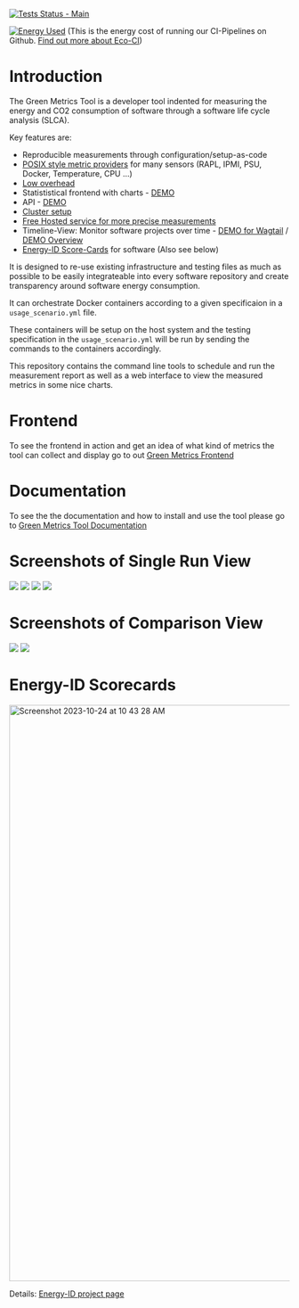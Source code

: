 [![Tests Status - Main](https://github.com/green-coding-berlin/green-metrics-tool/actions/workflows/tests-vm-main.yml/badge.svg)](https://github.com/green-coding-berlin/green-metrics-tool/actions/workflows/tests-vm-main.yml)


[![Energy Used](https://api.green-coding.berlin/v1/ci/badge/get/?repo=green-coding-berlin/green-metrics-tool&branch=dev&workflow=45267392)](https://metrics.green-coding.berlin/ci.html?repo=green-coding-berlin/green-metrics-tool&branch=dev&workflow=45267392) (This is the energy cost of running our CI-Pipelines on Github. [Find out more about Eco-CI](https://www.green-coding.berlin/projects/eco-ci/))

# Introduction

The Green Metrics Tool is a developer tool indented for measuring the energy and CO2 consumption of software through a software life cycle analysis (SLCA).

Key features are:
- Reproducible measurements through configuration/setup-as-code
- [POSIX style metric providers](https://docs.green-coding.berlin/docs/measuring/metric-providers/metric-providers-overview/) for many sensors (RAPL, IPMI, PSU, Docker, Temperature, CPU ...)
- [Low overhead](https://docs.green-coding.berlin/docs/measuring/metric-providers/overhead-of-measurement-providers/)
- Statististical frontend with charts - [DEMO](https://metrics.green-coding.berlin/stats.html?id=7169e39e-6938-4636-907b-68aa421994b2)
- API - [DEMO](https://api.green-coding.berlin)
- [Cluster setup](https://docs.green-coding.berlin/docs/installation/installation-cluster/)
- [Free Hosted service for more precise measurements](https://docs.green-coding.berlin/docs/measuring/measurement-cluster/)
- Timeline-View: Monitor software projects over time - [DEMO for Wagtail](https://metrics.green-coding.berlin/timeline.html?uri=https://github.com/green-coding-berlin/bakerydemo-gold-benchmark&filename=usage_scenario_warm.yml&branch=&machine_id=7) / [DEMO Overview](https://metrics.green-coding.berlin/energy-timeline.html)
- [Energy-ID Score-Cards](https://www.green-coding.berlin/projects/energy-id/) for software (Also see below)

It is designed to re-use existing infrastructure and testing files as much as possible to be easily integrateable into every software repository and create transparency around software energy consumption.

It can orchestrate Docker containers according to a given specificaion in a `usage_scenario.yml` file.

These containers will be setup on the host system and the testing specification in the `usage_scenario.yml` will be
run by sending the commands to the containers accordingly.

This repository contains the command line tools to schedule and run the measurement report
as well as a web interface to view the measured metrics in some nice charts.

# Frontend
To see the frontend in action and get an idea of what kind of metrics the tool can collect and display go to out [Green Metrics Frontend](https://metrics.green-coding.berlin)

# Documentation

To see the the documentation and how to install and use the tool please go to [Green Metrics Tool Documentation](https://docs.green-coding.berlin)

# Screenshots of Single Run View

![](https://www.green-coding.berlin/img/projects/gmt-screenshot-1.webp)
![](https://www.green-coding.berlin/img/projects/gmt-screenshot-2.webp)
![](https://www.green-coding.berlin/img/projects/gmt-screenshot-3.webp)
![](https://www.green-coding.berlin/img/projects/gmt-screenshot-4.webp)
 

# Screenshots of Comparison View
![](https://www.green-coding.berlin/img/projects/gmt-screenshot-5.webp)
![](https://www.green-coding.berlin/img/projects/gmt-screenshot-6.webp)

# Energy-ID Scorecards
<img width="1034" alt="Screenshot 2023-10-24 at 10 43 28 AM" src="https://github.com/green-coding-berlin/green-metrics-tool/assets/250671/7e3e3faa-5452-4722-af70-a65114f930ac">

Details: [Energy-ID project page](https://www.green-coding.berlin/projects/energy-id/
)


